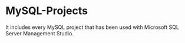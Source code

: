 # MySQL-Projects
It includes every MySQL project that has been used with Microsoft SQL Server Management Studio. 
